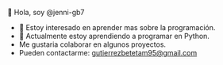 👋 Hola, soy @jenni-gb7
- 👀 Estoy interesado en aprender mas sobre la programación.
- 🌱 Actualmente estoy aprendiendo a programar en Python.
- Me gustaria colaborar en algunos proyectos.
- Pueden contactarme: gutierrezbetetam95@gmail.com



<!---
jenni-gb7/jenni-gb7 is a ✨ special ✨ repository because its `README.md` (this file) appears on your GitHub profile.
You can click the Preview link to take a look at your changes.
--->
